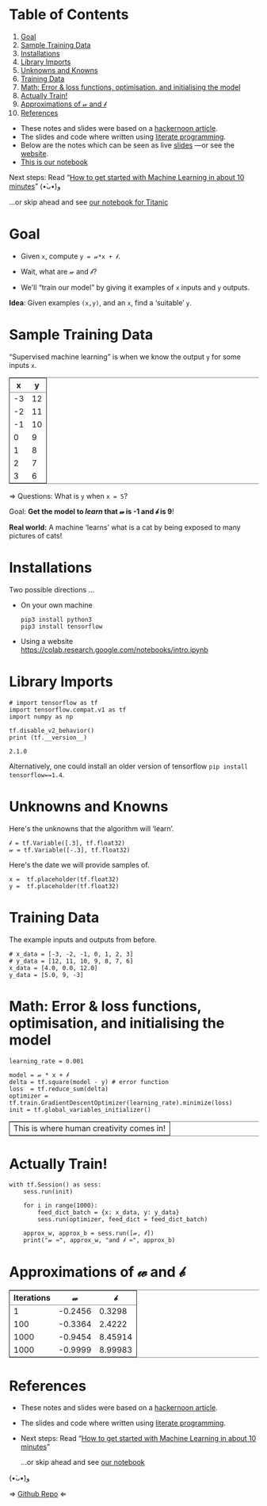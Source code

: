 # Table of Contents

1.  [Goal](#Goal)
2.  [Sample Training Data](#Sample-Training-Data)
3.  [Installations](#Installations)
4.  [Library Imports](#Library-Imports)
5.  [Unknowns and Knowns](#Unknowns-and-Knowns)
6.  [Training Data](#Training-Data)
7.  [Math: Error & loss functions, optimisation, and initialising the model](#Math-Error-loss-functions-optimisation-and-initialising-the-model)
8.  [Actually Train!](#Actually-Train)
9.  [Approximations of 𝓌 and 𝒷](#Approximations-of-𝓌-and-𝒷)
10. [References](#References)

-   These notes and slides were based on a [hackernoon article](https://hackernoon.com/build-your-first-tensorflow-model-in-5-minutes-77237e3cf76d).
-   The slides and code where written using [literate programming](https://github.com/alhassy/emacs.d#what-does-literate-programming-look-like).
-   Below are the notes which can be seen as live  [slides](https://alhassy.github.io/delta-hacks-ML-workshop/machine-learning.html) &#x2014;or see the [website](https://alhassy.github.io/delta-hacks-ML-workshop/).
-   [This is our notebook](https://colab.research.google.com/drive/1CVn0hRCP6-Bfc3IbMECEyKPOF7qm90LX)

Next steps: Read “[How to get started with Machine Learning in about 10 minutes](https://www.freecodecamp.org/news/how-to-get-started-with-machine-learning-in-less-than-10-minutes-b5ea68462d23/)”
(•̀ᴗ•́)و

&#x2026;or skip ahead and see [our notebook for Titanic](https://colab.research.google.com/drive/1NJJRSBjS3VuDwPUMjiyPxZnTg4lRZvGR)


<a id="Goal"></a>

# Goal

-   Given `x`, compute `y = 𝓌*x + 𝒷`.

-   Wait, what are 𝓌 and 𝒷?

-   We'll “train our model” by giving it
    examples of `x` inputs and `y` outputs.

**Idea**: Given examples `(x,y)`, and an `x`, find a ‘suitable’ `y`.


<a id="Sample-Training-Data"></a>

# Sample Training Data

“Supervised machine learning” is when we know the output `y` for some inputs `x`.

<table border="2" cellspacing="0" cellpadding="6" rules="groups" frame="hsides">


<colgroup>
<col  class="org-right" />

<col  class="org-right" />
</colgroup>
<thead>
<tr>
<th scope="col" class="org-right">x</th>
<th scope="col" class="org-right">y</th>
</tr>
</thead>

<tbody>
<tr>
<td class="org-right">-3</td>
<td class="org-right">12</td>
</tr>


<tr>
<td class="org-right">-2</td>
<td class="org-right">11</td>
</tr>


<tr>
<td class="org-right">-1</td>
<td class="org-right">10</td>
</tr>


<tr>
<td class="org-right">0</td>
<td class="org-right">9</td>
</tr>


<tr>
<td class="org-right">1</td>
<td class="org-right">8</td>
</tr>


<tr>
<td class="org-right">2</td>
<td class="org-right">7</td>
</tr>


<tr>
<td class="org-right">3</td>
<td class="org-right">6</td>
</tr>
</tbody>
</table>

⇒ Questions: What is `y` when `x = 5`?

Goal: **Get the model to *learn* that 𝓌 is -1 and 𝒷 is 9**!

**Real world:** A machine ‘learns’ what is a cat by being exposed to many pictures
of cats!


<a id="Installations"></a>

# Installations

Two possible directions …

-   <span class="underline">On your own machine</span>

        pip3 install python3
        pip3 install tensorflow

-   <span class="underline">Using a website</span>
    <https://colab.research.google.com/notebooks/intro.ipynb>


<a id="Library-Imports"></a>

# Library Imports

    # import tensorflow as tf
    import tensorflow.compat.v1 as tf
    import numpy as np

    tf.disable_v2_behavior()
    print (tf.__version__)

    2.1.0

Alternatively, one could install an older version of tensorflow `pip install
tensorflow==1.4`.


<a id="Unknowns-and-Knowns"></a>

# Unknowns and Knowns

Here's the unknowns that the algorithm will ‘learn’.

    𝒷 = tf.Variable([.3], tf.float32)
    𝓌 = tf.Variable([-.3], tf.float32)

Here's the date we will provide samples of.

    x =  tf.placeholder(tf.float32)
    y =  tf.placeholder(tf.float32)


<a id="Training-Data"></a>

# Training Data

The example inputs and outputs from before.

    # x_data = [-3, -2, -1, 0, 1, 2, 3]
    # y_data = [12, 11, 10, 9, 8, 7, 6]
    x_data = [4.0, 0.0, 12.0]
    y_data = [5.0, 9, -3]


<a id="Math-Error-loss-functions-optimisation-and-initialising-the-model"></a>

# Math: Error & loss functions, optimisation, and initialising the model

    learning_rate = 0.001

    model = 𝓌 * x + 𝒷
    delta = tf.square(model - y) # error function
    loss  = tf.reduce_sum(delta)
    optimizer = tf.train.GradientDescentOptimizer(learning_rate).minimize(loss)
    init = tf.global_variables_initializer()

<table border="2" cellspacing="0" cellpadding="6" rules="groups" frame="hsides">


<colgroup>
<col  class="org-left" />
</colgroup>
<tbody>
<tr>
<td class="org-left">This is where human creativity comes in!</td>
</tr>
</tbody>
</table>


<a id="Actually-Train"></a>

# Actually Train!

    with tf.Session() as sess:
        sess.run(init)

        for i in range(1000):
            feed_dict_batch = {x: x_data, y: y_data}
            sess.run(optimizer, feed_dict = feed_dict_batch)

        approx_w, approx_b = sess.run([𝓌, 𝒷])
        print("𝓌 ≈", approx_w, "and 𝒷 ≈", approx_b)


<a id="Approximations-of-𝓌-and-𝒷"></a>

# Approximations of 𝓌 and 𝒷

<table border="2" cellspacing="0" cellpadding="6" rules="groups" frame="hsides">


<colgroup>
<col  class="org-right" />

<col  class="org-right" />

<col  class="org-right" />
</colgroup>
<thead>
<tr>
<th scope="col" class="org-right">Iterations</th>
<th scope="col" class="org-right">𝓌</th>
<th scope="col" class="org-right">𝒷</th>
</tr>
</thead>

<tbody>
<tr>
<td class="org-right">1</td>
<td class="org-right">-0.2456</td>
<td class="org-right">0.3298</td>
</tr>


<tr>
<td class="org-right">100</td>
<td class="org-right">-0.3364</td>
<td class="org-right">2.4222</td>
</tr>


<tr>
<td class="org-right">1000</td>
<td class="org-right">-0.9454</td>
<td class="org-right">8.45914</td>
</tr>


<tr>
<td class="org-right">1000</td>
<td class="org-right">-0.9999</td>
<td class="org-right">8.99983</td>
</tr>
</tbody>
</table>


<a id="References"></a>

# References

-   These notes and slides were based on a [hackernoon article](https://hackernoon.com/build-your-first-tensorflow-model-in-5-minutes-77237e3cf76d).
-   The slides and code where written using [literate programming](https://github.com/alhassy/emacs.d#what-does-literate-programming-look-like).
-   Next steps: Read “[How to get started with Machine Learning in about 10 minutes](https://www.freecodecamp.org/news/how-to-get-started-with-machine-learning-in-less-than-10-minutes-b5ea68462d23/)”

    &#x2026;or skip ahead and see [our notebook](https://colab.research.google.com/drive/1CVn0hRCP6-Bfc3IbMECEyKPOF7qm90LX0)

(•̀ᴗ•́)و

⇒ [Github Repo](https://github.com/alhassy/delta-hacks-ML-workshop) ⇐
